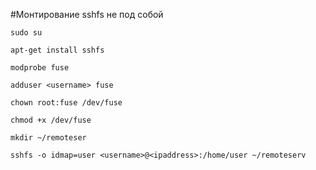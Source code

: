 #Монтирование sshfs не под собой

```
sudo su

apt-get install sshfs

modprobe fuse

adduser <username> fuse

chown root:fuse /dev/fuse

chmod +x /dev/fuse

mkdir ~/remoteser

sshfs -o idmap=user <username>@<ipaddress>:/home/user ~/remoteserv

```